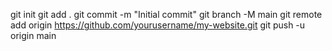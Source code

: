 git init
git add .
git commit -m "Initial commit"
git branch -M main
git remote add origin https://github.com/yourusername/my-website.git
git push -u origin main

